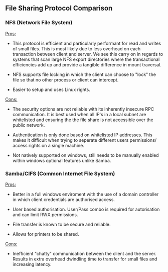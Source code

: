 ## File Sharing Protocol Comparison

### NFS (Network File System)
<ins>Pros:</ins>
<br />
- This protocol is efficient and particularly performant for read and writes of small files. This is most likely due to less overhead on each transaction between client and server. We see this carry on in regards to systems that scan large NFS export directories where the transactional efficiencies add up and provide a tangible difference in mount traversal.

- NFS supports file locking in which the client can choose to "lock" the file so that no other process or client can intercept.

- Easier to setup and uses Linux rights.

<ins>Cons:</ins>
<br />
- The security options are not reliable with its inherently insecure RPC communication. It is best used when all IP's in a local subnet are whitelisted and ensuring the the file share is not accessible over the public network.

- Authentication is only done based on whitelisted IP addresses. This makes it difficult when trying to seperate different users permissions/ access rights on a single machine. 

- Not natively supported on windows, still needs to be manually enabled within windows optional features unlike Samba.

### Samba/CIFS (Common Internet File System)
<ins>Pros:</ins>
<br />
- Better in a full windows enviroment with the use of a domain controller in which client credentials are authorised access.

- User based authorisation. User/Pass combo is required for autorisation and can limit RWX permissions.

- File transfer is known to be secure and reliable.

- Allows for printers to be shared.

<ins>Cons:</ins>
<br />
- Inefficient "chatty" communication between the client and the server. Results in extra overhead dwindling time to transfer for small files and increasing latency.





